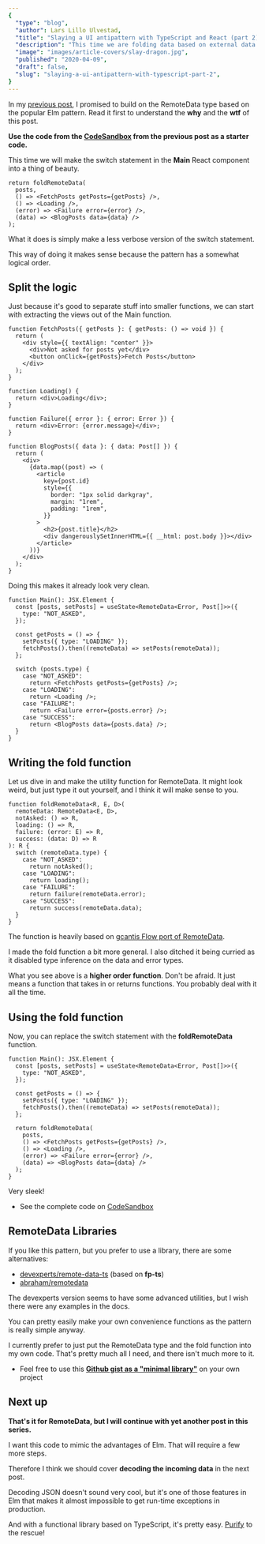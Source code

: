 ```yaml
---
{
  "type": "blog",
  "author": Lars Lillo Ulvestad,
  "title": "Slaying a UI antipattern with TypeScript and React (part 2)",
  "description": "This time we are folding data based on external data in a neat way.",
  "image": "images/article-covers/slay-dragon.jpg",
  "published": "2020-04-09",
  "draft": false,
  "slug": "slaying-a-ui-antipattern-with-typescript-part-2",
}
---
```


In my [previous post](blog/slaying-a-ui-antipattern-with-typescript), I promised to build on the RemoteData type based on the popular Elm pattern. Read it first to understand the **why** and the **wtf** of this post.

**Use the code from the [CodeSandbox](https://codesandbox.io/s/remotedata-with-typescript-and-react-77dci) from the previous post as a starter code.**

This time we will make the switch statement in the **Main** React component into a thing of beauty.

```tsx
return foldRemoteData(
  posts,
  () => <FetchPosts getPosts={getPosts} />,
  () => <Loading />,
  (error) => <Failure error={error} />,
  (data) => <BlogPosts data={data} />
);
```

What it does is simply make a less verbose version of the switch statement.

This way of doing it makes sense because the pattern has a somewhat logical order.

## Split the logic

Just because it's good to separate stuff into smaller functions, we can start with extracting the views out of the Main function.

```tsx
function FetchPosts({ getPosts }: { getPosts: () => void }) {
  return (
    <div style={{ textAlign: "center" }}>
      <div>Not asked for posts yet</div>
      <button onClick={getPosts}>Fetch Posts</button>
    </div>
  );
}

function Loading() {
  return <div>Loading</div>;
}

function Failure({ error }: { error: Error }) {
  return <div>Error: {error.message}</div>;
}

function BlogPosts({ data }: { data: Post[] }) {
  return (
    <div>
      {data.map((post) => (
        <article
          key={post.id}
          style={{
            border: "1px solid darkgray",
            margin: "1rem",
            padding: "1rem",
          }}
        >
          <h2>{post.title}</h2>
          <div dangerouslySetInnerHTML={{ __html: post.body }}></div>
        </article>
      ))}
    </div>
  );
}
```

Doing this makes it already look very clean.

```tsx
function Main(): JSX.Element {
  const [posts, setPosts] = useState<RemoteData<Error, Post[]>>({
    type: "NOT_ASKED",
  });

  const getPosts = () => {
    setPosts({ type: "LOADING" });
    fetchPosts().then((remoteData) => setPosts(remoteData));
  };

  switch (posts.type) {
    case "NOT_ASKED":
      return <FetchPosts getPosts={getPosts} />;
    case "LOADING":
      return <Loading />;
    case "FAILURE":
      return <Failure error={posts.error} />;
    case "SUCCESS":
      return <BlogPosts data={posts.data} />;
  }
}
```

## Writing the fold function

Let us dive in and make the utility function for RemoteData. It might look weird, but just type it out yourself, and I think it will make sense to you.

```tsx
function foldRemoteData<R, E, D>(
  remoteData: RemoteData<E, D>,
  notAsked: () => R,
  loading: () => R,
  failure: (error: E) => R,
  success: (data: D) => R
): R {
  switch (remoteData.type) {
    case "NOT_ASKED":
      return notAsked();
    case "LOADING":
      return loading();
    case "FAILURE":
      return failure(remoteData.error);
    case "SUCCESS":
      return success(remoteData.data);
  }
}
```

The function is heavily based on [gcantis Flow port of RemoteData](https://medium.com/@gcanti/slaying-a-ui-antipattern-with-flow-5eed0cfb627b).

I made the fold function a bit more general. I also ditched it being curried as it disabled type inference on the data and error types.

What you see above is a **higher order function**. Don't be afraid. It just means a function that takes in or returns functions. You probably deal with it all the time.

## Using the fold function

Now, you can replace the switch statement with the **foldRemoteData** function.

```tsx
function Main(): JSX.Element {
  const [posts, setPosts] = useState<RemoteData<Error, Post[]>>({
    type: "NOT_ASKED",
  });

  const getPosts = () => {
    setPosts({ type: "LOADING" });
    fetchPosts().then((remoteData) => setPosts(remoteData));
  };

  return foldRemoteData(
    posts,
    () => <FetchPosts getPosts={getPosts} />,
    () => <Loading />,
    (error) => <Failure error={error} />,
    (data) => <BlogPosts data={data} />
  );
}
```

Very sleek!

- See the complete code on [CodeSandbox](https://codesandbox.io/s/remotedata-with-typescript-and-react-part-2-hlu4v?file=/src/index.tsx)

## RemoteData Libraries

If you like this pattern, but you prefer to use a library, there are some alternatives:

- [devexperts/remote-data-ts](https://github.com/devexperts/remote-data-ts) (based on **fp-ts**)
- [abraham/remotedata](https://github.com/abraham/remotedata)

The devexperts version seems to have some advanced utilities, but I wish there were any examples in the docs.

You can pretty easily make your own convenience functions as the pattern is really simple anyway.

I currently prefer to just put the RemoteData type and the fold function into my own code. That's pretty much all I need, and there isn't much more to it.

- Feel free to use this **[Github gist as a "minimal library"](https://gist.github.com/kodeFant/2def3e32daa41e5dbc6b9664bf001429)** on your own project

## Next up

**That's it for RemoteData, but I will continue with yet another post in this series.**

I want this code to mimic the advantages of Elm. That will require a few more steps.

Therefore I think we should cover **decoding the incoming data** in the next post.

Decoding JSON doesn't sound very cool, but it's one of those features in Elm that makes it almost impossible to get run-time exceptions in production.

And with a functional library based on TypeScript, it's pretty easy. [Purify](https://gigobyte.github.io/purify/) to the rescue!
